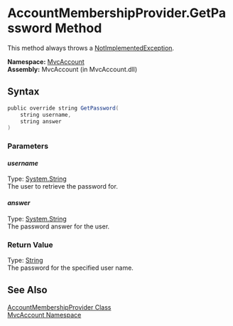 AccountMembershipProvider.GetPassword Method
============================================
This method always throws a [NotImplementedException][1].

**Namespace:** [MvcAccount][2]  
**Assembly:** MvcAccount (in MvcAccount.dll)

Syntax
------

```csharp
public override string GetPassword(
	string username,
	string answer
)
```

### Parameters

#### *username*
Type: [System.String][3]  
The user to retrieve the password for.

#### *answer*
Type: [System.String][3]  
The password answer for the user.

### Return Value
Type: [String][3]  
The password for the specified user name.

See Also
--------
[AccountMembershipProvider Class][4]  
[MvcAccount Namespace][2]  

[1]: http://msdn.microsoft.com/en-us/library/6byb74h9
[2]: ../README.md
[3]: http://msdn.microsoft.com/en-us/library/s1wwdcbf
[4]: README.md